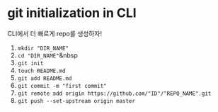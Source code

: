 # git initialization in CLI

CLI에서 더 빠르게 repo를 생성하자!

1. `mkdir "DIR_NAME"`
2. `cd "DIR_NAME"`&nbsp
3. `git init`
4. `touch README.md`
5. `git add README.md`
6. `git commit -m "first commit"`
7. `git remote add origin https://github.com/"ID"/"REPO_NAME".git`
8. `git push --set-upstream origin master`

